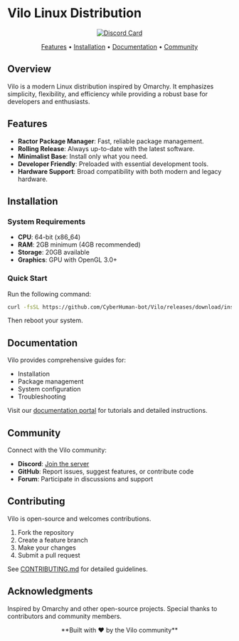 # Vilo Linux Distribution

<div align="center">

[![Discord Card](https://discord.com/api/guilds/1428713325692190844/widget.png?style=banner1)](https://discord.gg/6naeNfwEtY)

[Features](#features) • [Installation](#installation) • [Documentation](#documentation) • [Community](#community)

</div>

## Overview

Vilo is a modern Linux distribution inspired by Omarchy. It emphasizes simplicity, flexibility, and efficiency while providing a robust base for developers and enthusiasts.

## Features

* **Ractor Package Manager**: Fast, reliable package management.
* **Rolling Release**: Always up-to-date with the latest software.
* **Minimalist Base**: Install only what you need.
* **Developer Friendly**: Preloaded with essential development tools.
* **Hardware Support**: Broad compatibility with both modern and legacy hardware.

## Installation

### System Requirements

* **CPU**: 64-bit (x86_64)
* **RAM**: 2GB minimum (4GB recommended)
* **Storage**: 20GB available
* **Graphics**: GPU with OpenGL 3.0+

### Quick Start

Run the following command:

```bash
curl -fsSL https://github.com/CyberHuman-bot/Vilo/releases/download/install/install | bash
```

Then reboot your system.

## Documentation

Vilo provides comprehensive guides for:

* Installation
* Package management
* System configuration
* Troubleshooting

Visit our [documentation portal](#) for tutorials and detailed instructions.

## Community

Connect with the Vilo community:

* **Discord**: [Join the server](https://discord.gg/6naeNfwEtY)
* **GitHub**: Report issues, suggest features, or contribute code
* **Forum**: Participate in discussions and support

## Contributing

Vilo is open-source and welcomes contributions.

1. Fork the repository
2. Create a feature branch
3. Make your changes
4. Submit a pull request

See [CONTRIBUTING.md](CONTRIBUTING.md) for detailed guidelines.

## Acknowledgments

Inspired by Omarchy and other open-source projects. Special thanks to contributors and community members.

<div align="center">
**Built with ❤️ by the Vilo community**
</div>
